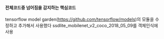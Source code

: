 #### 전체코드중 넘어짐을 감지하는 핵심코드

tensorflow model garden(https://github.com/tensorflow/models)의 모듈을 수정하고 추가해서 사용했다
ssdlite_mobilenet_v2_coco_2018_05_09를 객체인식에 사용

